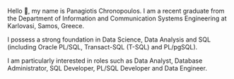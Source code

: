 Hello 👋, my name is Panagiotis Chronopoulos. I am a recent graduate from the Department of Information and
Communication Systems Engineering at Karlovasi, Samos, Greece.

I possess a strong foundation in Data Science, Data Analysis and SQL (including Oracle PL/SQL, Transact-SQL (T-SQL) and PL/pgSQL). 

I am particularly interested in roles such as Data Analyst, Database Administrator, SQL Developer, PL/SQL Developer and Data Engineer.
